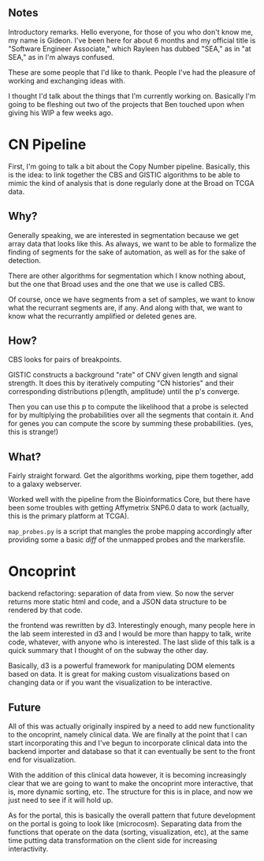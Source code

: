 Notes
-----

Introductory remarks.  Hello everyone, for those of you who don't know me, my
name is Gideon.  I've been here for about 6 months and my official title is
"Software Engineer Associate," which Rayleen has dubbed "SEA," as in "at SEA,"
as in I'm always confused.

These are some people that I'd like to thank.  People I've had the pleasure of
working and exchanging ideas with.

I thought I'd talk about the things that I'm currently working on.  Basically
I'm going to be fleshing out two of the projects that Ben touched upon when
giving his WIP a few weeks ago.

# CN Pipeline

First, I'm going to talk a bit about the Copy Number pipeline.  Basically, this
is the idea: to link together the CBS and GISTIC algorithms to be able to mimic
the kind of analysis that is done regularly done at the Broad on TCGA data.

## Why?

Generally speaking, we are interested in segmentation because we get array data
that looks like this.  As always, we want to be able to formalize the finding
of segments for the sake of automation, as well as for the sake of detection.

There are other algorithms for segmentation which I know nothing about, but the
one that Broad uses and the one that we use is called CBS.

Of course, once we have segments from a set of samples, we want to know what
the recurrant segments are, if any.  And along with that, we want to know what
the recurrantly amplified or deleted genes are.

## How?

CBS looks for pairs of breakpoints.

GISTIC constructs a background "rate" of CNV given length and signal strength.
It does this by iteratively computing "CN histories" and their corresponding
distributions p(length, amplitude) until the p's converge.

Then you can use this p to compute the likelihood that a probe is selected for
by multiplying the probabilities over all the segments that contain it.  And
for genes you can compute the score by summing these probabilities.  (yes, this
is strange!)

## What?

Fairly straight forward.  Get the algorithms working, pipe them together, add
to a galaxy webserver.

Worked well with the pipeline from the Bioinformatics Core, but there have been
some troubles with getting Affymetrix SNP6.0 data to work (actually, this is
the primary platform at TCGA).

`map_probes.py` is a script that mangles the probe mapping accordingly after
providing some a basic *diff* of the unmapped probes and the markersfile.


# Oncoprint

backend refactoring: separation of data from view.  So now the server returns
more static html and code, and a JSON data structure to be rendered by that
code.

the frontend was rewritten by d3.  Interestingly enough, many people here in
the lab seem interested in d3 and I would be more than happy to talk, write
code, whatever, with anyone who is interested.  The last slide of this talk is
a quick summary that I thought of on the subway the other day.

Basically, d3 is a powerful framework for manipulating DOM elements based on
data.  It is great for making custom visualizations based on changing data or
if you want the visualization to be interactive.

## Future

All of this was actually originally inspired by a need to add new functionality
to the oncoprint, namely clinical data.  We are finally at the point that I can
start incorporating this and I've begun to incorporate clinical data into the
backend importer and database so that it can eventually be sent to the front
end for visualization.

With the addition of this clinical data however, it is becoming increasingly
clear that we are going to want to make the oncoprint more interactive, that
is, more dynamic sorting, etc.  The structure for this is in place, and now we
just need to see if it will hold up.

As for the portal, this is basically the overall pattern that future
development on the portal is going to look like (microcosm).  Separating data
from the functions that operate on the data (sorting, visualization, etc), at
the same time putting data transformation on the client side for increasing
interactivity.
